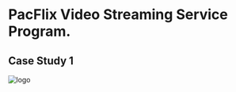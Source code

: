 # PacFlix Video Streaming Service Program.

## Case Study 1
![logo](https://github.com/rafiedrmwn/simple-temp-converter/assets/163059751/9e4c7316-7325-454f-9e8d-212af0cc2904)
